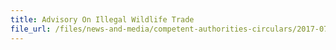 ```yaml
---
title: Advisory On Illegal Wildlife Trade 
file_url: /files/news-and-media/competent-authorities-circulars/2017-07-07-CA.pdf
---
```

